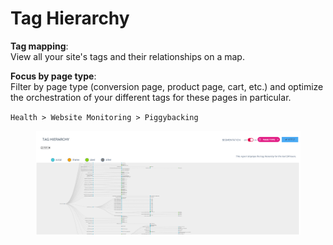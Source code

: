 # Tag Hierarchy

**Tag mapping**: \
View all your site's tags and their relationships on a map.

**Focus by page type**: \
Filter by page type (conversion page, product page, cart, etc.) and optimize the orchestration of your different tags for these pages in particular.

`Health > Website Monitoring > Piggybacking`

<figure><img src="../../../.gitbook/assets/image (145).png" alt=""><figcaption></figcaption></figure>
